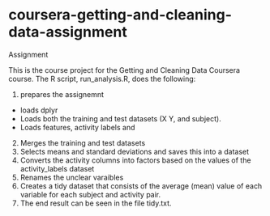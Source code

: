 # coursera-getting-and-cleaning-data-assignment
Assignment

This is the course project for the Getting and Cleaning Data Coursera course. The R script, run_analysis.R, does the following:

1. prepares the assignemnt

- loads dplyr
- Loads both the training and test datasets (X Y, and subject).
- Loads features, activity labels and 


2. Merges the training and test datasets
3. Selects means and standard deviations and saves this into a dataset
4. Converts the activity columns into factors based on the values of the activity_labels dataset
5. Renames the unclear varaibles
6. Creates a tidy dataset that consists of the average (mean) value of each variable for each subject and activity pair.
7. The end result can be seen in the file tidy.txt.

